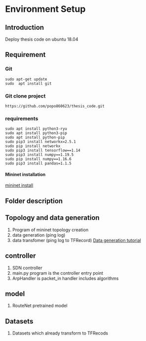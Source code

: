 # Environment Setup
## Introduction
Deploy thesis code on ubuntu 18.04

## Requirement
### Git
```
sudo apt-get update
sudo  apt install git
```
### Git clone project
```
https://github.com/popo860623/thesis_code.git
```

### requirements
```
sudo apt install python3-ryu
sudo apt install python3-pip
sudo apt install python-pip
sudo pip3 install networkx=2.5.1
sudo pip install networkx
sudo pip3 install tensorflow==1.14
sudo pip3 install numpy==1.19.5
sudo pip install numpy==1.16.6
sudo pip3 install pandas=1.1.5
```
#### Mininet installation
[mininet install](https://hackmd.io/3N2L8HzzQhKqw6hXQDZhcg?view)

## Folder description
## Topology and data generation
1. Program of mininet topology creation
2. data generation (ping log)
3. data transfomer (ping log to TFRecord)
[Data generation tutorial](https://github.com/popo860623/thesis_code/tree/main/Topology%20and%20data_generation)
## controller
1. SDN controller
1. main.py program is the controller entry point
2. ArpHandler is packet_in handler includes algorithms

## model
1. RouteNet pretrained model

## Datasets
1. Datasets which already transform to TFRecods
